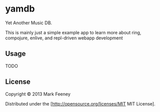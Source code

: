 # yamdb

Yet Another Music DB.

This is mainly just a simple example app to learn more about ring, compojure,
enlive, and repl-driven webapp development

## Usage

TODO

## License

Copyright © 2013 Mark Feeney

Distributed under the [http://opensource.org/licenses/MIT MIT License].

